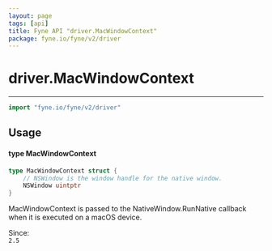 ```yaml
---
layout: page
tags: [api]
title: Fyne API "driver.MacWindowContext"
package: fyne.io/fyne/v2/driver
---
```


# driver.MacWindowContext
---
```go
import "fyne.io/fyne/v2/driver"
```

## Usage

#### type MacWindowContext

```go
type MacWindowContext struct {
	// NSWindow is the window handle for the native window.
	NSWindow uintptr
}
```

MacWindowContext is passed to the NativeWindow.RunNative callback when it is executed on a macOS device.


<div class="since">Since: <code>
2.5</code></div>
